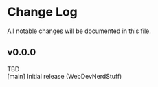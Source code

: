 # Change Log
All notable changes will be documented in this file.

## v0.0.0
TBD  
[main] Initial release (WebDevNerdStuff)
